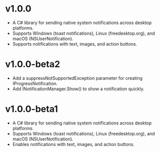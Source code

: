 # v1.0.0
- A C# library for sending native system notifications across desktop platforms.
- Supports Windows (toast notifications), Linux (freedesktop.org), and macOS (NSUserNotification).
- Supports notifications with text, images, and action buttons.

# v1.0.0-beta2
- Add a suppressNotSupportedException parameter for creating IProgressNotification.
- Add INotificationManager.Show() to show a notification quickly.

# v1.0.0-beta1
- A C# library for sending native system notifications across desktop platforms.
- Supports Windows (toast notifications), Linux (freedesktop.org), and macOS (NSUserNotification).
- Enables notifications with text, images, and action buttons.